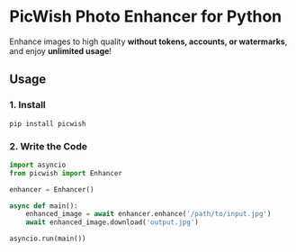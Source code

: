 # PicWish Photo Enhancer for Python

Enhance images to high quality **without tokens, accounts, or watermarks**, and enjoy **unlimited usage**!

## Usage

### 1. Install
```
pip install picwish
```

### 2. Write the Code
```python
import asyncio
from picwish import Enhancer

enhancer = Enhancer()

async def main():
    enhanced_image = await enhancer.enhance('/path/to/input.jpg')
    await enhanced_image.download('output.jpg')

asyncio.run(main())
```
